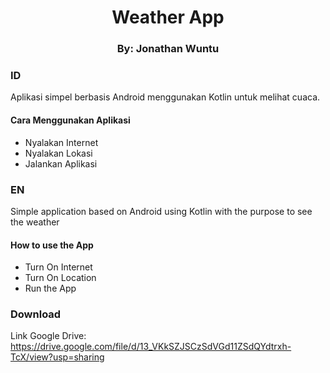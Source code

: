 <h1 align="center"> Weather App </h1>
<h3 align="center"> By: Jonathan Wuntu </h3>
<!-- <p align="center"><img src="https://github.com/joydozer/weather_app-jonathan-IONIC/blob/master/src/assets/alur.gif" height="540"/></p> -->

### ID
Aplikasi simpel berbasis Android menggunakan Kotlin untuk melihat cuaca.
#### Cara Menggunakan Aplikasi
- Nyalakan Internet
- Nyalakan Lokasi
- Jalankan Aplikasi

### EN
Simple application based on Android using Kotlin with the purpose to see the weather
#### How to use the App
- Turn On Internet
- Turn On Location
- Run the App

### Download
Link Google Drive: https://drive.google.com/file/d/13_VKkSZJSCzSdVGd11ZSdQYdtrxh-TcX/view?usp=sharing
